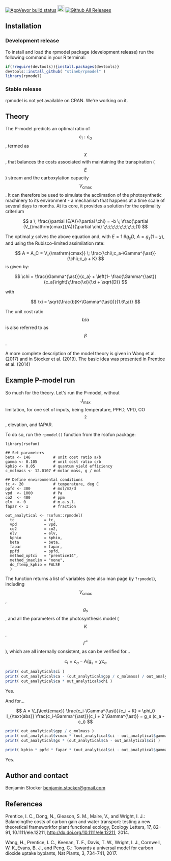 [![AppVeyor build status](https://ci.appveyor.com/api/projects/status/github/stineb/rsofun?branch=master&svg=true)](https://ci.appveyor.com/project/stineb/rsofun)
<a href="https://www.buymeacoffee.com/H2wlgqCLO" target="_blank"><img src="https://www.buymeacoffee.com/assets/img/custom_images/orange_img.png" alt="Buy Me A Coffee" height="21px" ></a>
[![Github All Releases](https://img.shields.io/github/downloads/atom/atom/total.svg)]()

<script type="text/javascript"
        src="https://cdnjs.cloudflare.com/ajax/libs/mathjax/2.7.0/MathJax.js?config=TeX-AMS_CHTML"></script>

## Installation

### Development release
To install and load the rpmodel package (development release) run the following command in your R terminal: 
```r
if(!require(devtools)){install.packages(devtools)}
devtools::install_github( "stineb/rpmodel" )
library(rpmodel)
```

### Stable release
rpmodel is not yet available on CRAN. We're working on it.

## Theory

The P-model predicts an optimal ratio of $$c_i : c_a$$, termed as $$\chi$$, that balances the costs associated with maintaining the transpiration ($$E$$) stream and the carboxylation capacity $$V_{\text{cmax}}$$. It can therefore be used to simulate the acclimation of the photosynthetic machinery to its environment - a mechanism that happens at a time scale of several days to months. At its core, it provides a solution for the optimality criterium

$$
a \; \frac{\partial (E/A)}{\partial \chi} = -b \; \frac{\partial (V_{\mathrm{cmax}}/A)}{\partial \chi}  \;\;\;\;\;\;\;\;\;\;\;\;(1)
$$

The optimal $\chi$ solves the above equation and, with $E = 1.6 g_s D$, $A = g_s (1-\chi)$, and using the Rubisco-limited assimilation rate:

$$
A = A_C = V_{\mathrm{cmax}} \; \frac{\chi\;c_a-\Gamma^{\ast}}{\chi\;c_a + K}
$$ 
is given by:

$$
\chi = \frac{\Gamma^{\ast}}{c_a} + \left(1- \frac{\Gamma^{\ast}}{c_a}\right)\;\frac{\xi}{\xi + \sqrt{D}}
$$

with 

$$
\xi = \sqrt{\frac{b(K+\Gamma^{\ast})}{1.6\;a}}
$$

The unit cost ratio $$b/a$$ is also referred to as $$\beta$$. 

A more complete description of the model theory is given in Wang et al. (2017)
and in Stocker et al. (2019). The basic idea was presented in Prentice et al.
(2014)

## Example P-model run

So much for the theory. Let's run the P-model, without $$J_{\text{max}}$$ limitation, for one set of inputs, being temperature, PPFD, VPD, CO$$_2$$, elevation, and fAPAR.

To do so, run the `rpmodel()` function from the rsofun package:
```{r, message=FALSE, warning=FALSE}
library(rsofun)

## Set parameters
beta <- 146          # unit cost ratio a/b
gamma <- 0.105       # unit cost ratio c/b
kphio <- 0.05        # quantum yield efficiency
c_molmass <- 12.0107 # molar mass, g / mol

## Define environmental conditions
tc <- 20             # temperature, deg C
ppfd <- 300          # mol/m2/d
vpd  <- 1000         # Pa
co2  <- 400          # ppm
elv  <- 0            # m.a.s.l.
fapar <- 1           # fraction  

out_analytical <- rsofun::rpmodel( 
  tc             = tc,
  vpd            = vpd,
  co2            = co2,
  elv            = elv,
  kphio          = kphio,
  beta           = beta,
  fapar          = fapar,
  ppfd           = ppfd,
  method_optci   = "prentice14",
  method_jmaxlim = "none",
  do_ftemp_kphio = FALSE 
  )
```

The function returns a list of variables (see also man page by `?rpmodel`), including $$V_{\mathrm{cmax}}$$, $$g_s$$, and all the parameters of the photosynthesis model ($$K$$, $$\Gamma^{\ast}$$), which are all internally consistent, as can be verified for...

$$
c_i = c_a - A / g_s = \chi c_a
$$

```r
print( out_analytical$ci )
print( out_analytical$ca - (out_analytical$gpp / c_molmass) / out_analytical$gs )
print( out_analytical$ca * out_analytical$chi )
```
Yes. 

And for...

$$
A = V_{\text{cmax}} \frac{c_i-\Gamma^{\ast}}{c_i + K} = \phi_0 I_{\text{abs}} \frac{c_i-\Gamma^{\ast}}{c_i + 2 \Gamma^{\ast}} = g_s (c_a - c_i)
$$

```r
print( out_analytical$gpp / c_molmass )
print( out_analytical$vcmax * (out_analytical$ci - out_analytical$gammastar) / (out_analytical$ci + out_analytical$kmm ))
print( out_analytical$gs * (out_analytical$ca - out_analytical$ci) )

print( kphio * ppfd * fapar * (out_analytical$ci - out_analytical$gammastar) / (out_analytical$ci + 2 * out_analytical$gammastar ))
```
Yes.

## Author and contact

Benjamin Stocker
benjamin.stocker@gmail.com

## References

Prentice,  I. C.,  Dong,  N.,  Gleason,  S. M.,  Maire,  V.,  and Wright,  I. J.:  Balancingthe costs of carbon gain and water transport:  testing a new theoretical frameworkfor  plant  functional  ecology, Ecology  Letters,  17,  82–91, 10.1111/ele.12211, http://dx.doi.org/10.1111/ele.12211, 2014.

Wang, H., Prentice, I. C., Keenan, T. F., Davis, T. W., Wright, I. J., Cornwell, W. K.,Evans, B. J., and Peng, C.:  Towards a universal model for carbon dioxide uptake byplants, Nat Plants, 3, 734–741, 2017.
